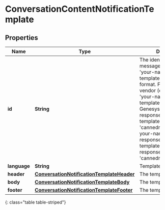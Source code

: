 # ConversationContentNotificationTemplate


## Properties

| Name | Type | Description | Notes |
| ------------ | ------------- | ------------- | ------------- |
| **id** | **String** | The identifier of the message template in 'your-namespace@your-template-id/name' format. For External vendor (e.g WhatsApp), 'your-namespace@your-template-name'. For GenesysCloud canned response message template use 'cannedresponse' as your-namespace and use response ID as your-template-id (e.g. response ID=1234 then 'cannedresponse@1234') |  [optional] |
| **language** | **String** | Template language. |  [optional] |
| **header** | [**ConversationNotificationTemplateHeader**](ConversationNotificationTemplateHeader) | The template header. |  [optional] |
| **body** | [**ConversationNotificationTemplateBody**](ConversationNotificationTemplateBody) | The template body. |  |
| **footer** | [**ConversationNotificationTemplateFooter**](ConversationNotificationTemplateFooter) | The template footer. |  [optional] |
{: class="table table-striped"}




